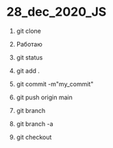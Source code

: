 # 28_dec_2020_JS

1. git clone <repo name>
2. Работаю
3. git status 
4. git add .
5. git commit -m"my_commit"
6. git push origin main

7. git branch
8. git branch -a
9. git checkout <branch name>

